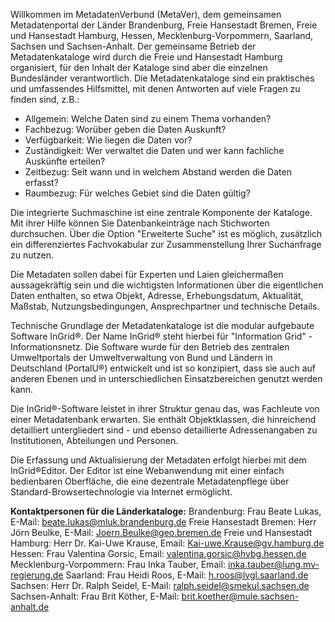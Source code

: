 Willkommen im MetadatenVerbund (MetaVer), dem gemeinsamen Metadatenportal der Länder Brandenburg, Freie Hansestadt Bremen, Freie und Hansestadt Hamburg, Hessen, Mecklenburg-Vorpommern, Saarland, Sachsen und Sachsen-Anhalt. Der gemeinsame Betrieb der Metadatenkataloge wird durch die Freie und Hansestadt Hamburg organisiert, für den Inhalt der Kataloge sind aber die einzelnen Bundesländer verantwortlich. Die Metadatenkataloge sind ein praktisches und umfassendes Hilfsmittel, mit denen Antworten auf viele Fragen zu finden sind, z.B.: 

* Allgemein: Welche Daten sind zu einem Thema vorhanden?
* Fachbezug: Worüber geben die Daten Auskunft?
* Verfügbarkeit: Wie liegen die Daten vor?
* Zuständigkeit: Wer verwaltet die Daten und wer kann fachliche Auskünfte erteilen?
* Zeitbezug: Seit wann und in welchem Abstand werden die Daten erfasst?
* Raumbezug: Für welches Gebiet sind die Daten gültig?

Die integrierte Suchmaschine ist eine zentrale Komponente der Kataloge. Mit ihrer Hilfe können Sie Datenbankeinträge nach Stichworten durchsuchen. Über die Option "Erweiterte Suche" ist es möglich, zusätzlich ein differenziertes Fachvokabular zur Zusammenstellung Ihrer Suchanfrage zu nutzen.

Die Metadaten sollen dabei für Experten und Laien gleichermaßen aussagekräftig sein und die wichtigsten Informationen über die eigentlichen Daten enthalten, so etwa Objekt, Adresse, Erhebungsdatum, Aktualität, Maßstab, Nutzungsbedingungen, Ansprechpartner und technische Details.

Technische Grundlage der Metadatenkataloge ist die modular aufgebaute Software InGrid®. Der Name InGrid® steht hierbei für "Information Grid" - Informationsnetz. Die Software wurde für den Betrieb des zentralen Umweltportals der Umweltverwaltung von Bund und Ländern in Deutschland (PortalU®) entwickelt und ist so konzipiert, dass sie auch auf anderen Ebenen und in unterschiedlichen Einsatzbereichen genutzt werden kann.

Die InGrid®-Software leistet in ihrer Struktur genau das, was Fachleute von einer Metadatenbank erwarten. Sie enthält Objektklassen, die hinreichend detailliert untergliedert sind - und ebenso detaillierte Adressenangaben zu Institutionen, Abteilungen und Personen.

Die Erfassung und Aktualisierung der Metadaten erfolgt hierbei mit dem InGrid®Editor. Der Editor ist eine Webanwendung mit einer einfach bedienbaren Oberfläche, die eine dezentrale Metadatenpflege über Standard-Browsertechnologie via Internet ermöglicht.

**Kontaktpersonen für die Länderkataloge:**
Brandenburg: Frau Beate Lukas, E-Mail: [beate.lukas@mluk.brandenburg.de](mailto:beate.lukas@mluk.brandenburg.de)
Freie Hansestadt Bremen: Herr Jörn Beulke, E-Mail: [Joern.Beulke@geo.bremen.de](mailto:Joern.Beulke@geo.bremen.de)
Freie und Hansestadt Hamburg: Herr Dr. Kai-Uwe Krause, Email: [Kai-uwe.Krause@gv.hamburg.de](mailto:Kai-uwe.Krause@gv.hamburg.de)
Hessen: Frau Valentina Gorsic, Email: [valentina.gorsic@hvbg.hessen.de](mailto:valentina.gorsic@hvbg.hessen.de)
Mecklenburg-Vorpommern: Frau Inka Tauber, Email: [inka.tauber@lung.mv-regierung.de](mailto:inka.tauber@lung.mv-regierung.de)
Saarland: Frau Heidi Roos, E-Mail: [h.roos@lvgl.saarland.de](mailto:h.roos@lvgl.saarland.de)
Sachsen: Herr Dr. Ralph Seidel, E-Mail: [ralph.seidel@smekul.sachsen.de](mailto:ralph.seidel@smekul.sachsen.de)
Sachsen-Anhalt: Frau Brit Köther, E-Mail: [brit.koether@mule.sachsen-anhalt.de](mailto:brit.koether@mule.sachsen-anhalt.de)